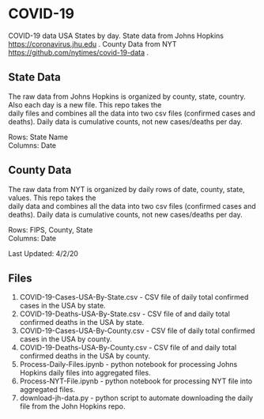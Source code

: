 # COVID-19

COVID-19 data USA States by day. State data from Johns Hopkins https://coronavirus.jhu.edu . County Data from NYT https://github.com/nytimes/covid-19-data .

## State Data
The raw data from Johns Hopkins is organized by county, state, country. Also each day is a new file. This repo takes the  
daily files and combines all the data into two csv files (confirmed cases and deaths). Daily data is cumulative counts, not new cases/deaths per day.  

Rows: State Name  
Columns: Date  

## County Data
The raw data from NYT is organized by daily rows of date, county, state, values. This repo takes the  
daily data and combines all the data into two csv files (confirmed cases and deaths). Daily data is cumulative counts, not new cases/deaths per day.  

Rows: FIPS, County, State  
Columns: Date  

Last Updated: 4/2/20

## Files

1. COVID-19-Cases-USA-By-State.csv - CSV file of daily total confirmed cases in the USA by state.
2. COVID-19-Deaths-USA-By-State.csv - CSV file of and daily total confirmed deaths in the USA by state.
3. COVID-19-Cases-USA-By-County.csv - CSV file of daily total confirmed cases in the USA by county.
4. COVID-19-Deaths-USA-By-County.csv - CSV file of and daily total confirmed deaths in the USA by county.
5. Process-Daily-Files.ipynb - python notebook for processing Johns Hopkins daily files into aggregated files.
6. Process-NYT-File.ipynb - python notebook for processing NYT file into aggregated files.
7. download-jh-data.py - python script to automate downloading the daily file from the John Hopkins repo.  
